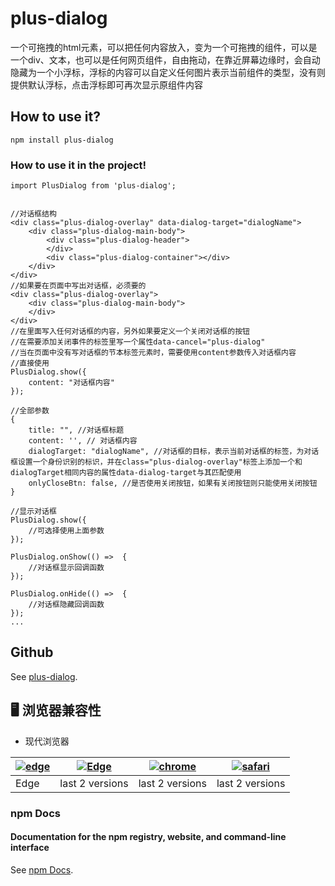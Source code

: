 # plus-dialog

一个可拖拽的html元素，可以把任何内容放入，变为一个可拖拽的组件，可以是一个div、文本，也可以是任何网页组件，自由拖动，在靠近屏幕边缘时，会自动隐藏为一个小浮标，浮标的内容可以自定义任何图片表示当前组件的类型，没有则提供默认浮标，点击浮标即可再次显示原组件内容

## How to use it?

```
npm install plus-dialog
```

### How to use it in the project!

```
import PlusDialog from 'plus-dialog';


//对话框结构
<div class="plus-dialog-overlay" data-dialog-target="dialogName">
    <div class="plus-dialog-main-body">
        <div class="plus-dialog-header">
        </div>
        <div class="plus-dialog-container"></div>
    </div>
</div>
//如果要在页面中写出对话框，必须要的
<div class="plus-dialog-overlay">
    <div class="plus-dialog-main-body">
    </div>
</div>
//在里面写入任何对话框的内容，另外如果要定义一个关闭对话框的按钮
//在需要添加关闭事件的标签里写一个属性data-cancel="plus-dialog"
//当在页面中没有写对话框的节本标签元素时，需要使用content参数传入对话框内容
//直接使用
PlusDialog.show({
    content: "对话框内容"
});

//全部参数
{
    title: "", //对话框标题
    content: '', // 对话框内容
    dialogTarget: "dialogName", //对话框的目标，表示当前对话框的标签，为对话框设置一个身份识别的标识，并在class="plus-dialog-overlay"标签上添加一个和dialogTarget相同内容的属性data-dialog-target与其匹配使用
    onlyCloseBtn: false, //是否使用关闭按钮，如果有关闭按钮则只能使用关闭按钮
}

//显示对话框
PlusDialog.show({
    //可选择使用上面参数
});

PlusDialog.onShow(() =>  {
    //对话框显示回调函数
});

PlusDialog.onHide(() =>  {
    //对话框隐藏回调函数
});
...
```

## Github

See [plus-dialog](https://github.com/geekgarry/plus-dialog).

## 🖥 浏览器兼容性

- 现代浏览器

| [![edge](https://raw.githubusercontent.com/alrra/browser-logos/master/src/edge/edge_48x48.png)](http://godban.github.io/browsers-support-badges/) | [![Edge](https://raw.githubusercontent.com/alrra/browser-logos/master/src/firefox/firefox_48x48.png)](http://godban.github.io/browsers-support-badges/) | [![chrome](https://raw.githubusercontent.com/alrra/browser-logos/master/src/chrome/chrome_48x48.png)](http://godban.github.io/browsers-support-badges/) | [![safari](https://raw.githubusercontent.com/alrra/browser-logos/master/src/safari/safari_48x48.png)](http://godban.github.io/browsers-support-badges/) |
| ------------------------------------------------------------------------------------------------------------------------------------------------- | ------------------------------------------------------------------------------------------------------------------------------------------------------- | ------------------------------------------------------------------------------------------------------------------------------------------------------- | ------------------------------------------------------------------------------------------------------------------------------------------------------- |
| Edge                                                                                                                                              | last 2 versions                                                                                                                                         | last 2 versions                                                                                                                                         | last 2 versions                                                                                                                                         |
  

### npm Docs

#### Documentation for the npm registry, website, and command-line interface

See [npm Docs](https://docs.npmjs.com/).
